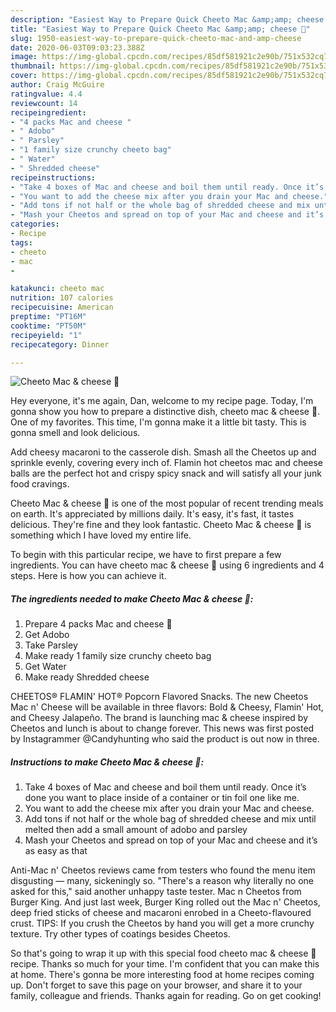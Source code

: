 ```yaml
---
description: "Easiest Way to Prepare Quick Cheeto Mac &amp;amp; cheese 🧀"
title: "Easiest Way to Prepare Quick Cheeto Mac &amp;amp; cheese 🧀"
slug: 1950-easiest-way-to-prepare-quick-cheeto-mac-and-amp-cheese
date: 2020-06-03T09:03:23.388Z
image: https://img-global.cpcdn.com/recipes/85df581921c2e90b/751x532cq70/cheeto-mac-cheese-🧀-recipe-main-photo.jpg
thumbnail: https://img-global.cpcdn.com/recipes/85df581921c2e90b/751x532cq70/cheeto-mac-cheese-🧀-recipe-main-photo.jpg
cover: https://img-global.cpcdn.com/recipes/85df581921c2e90b/751x532cq70/cheeto-mac-cheese-🧀-recipe-main-photo.jpg
author: Craig McGuire
ratingvalue: 4.4
reviewcount: 14
recipeingredient:
- "4 packs Mac and cheese "
- " Adobo"
- " Parsley"
- "1 family size crunchy cheeto bag"
- " Water"
- " Shredded cheese"
recipeinstructions:
- "Take 4 boxes of Mac and cheese and boil them until ready. Once it’s done you want to place inside of a container or tin foil one like me."
- "You want to add the cheese mix after you drain your Mac and cheese."
- "Add tons if not half or the whole bag of shredded cheese and mix until melted then add a small amount of adobo and parsley"
- "Mash your Cheetos and spread on top of your Mac and cheese and it’s as easy as that"
categories:
- Recipe
tags:
- cheeto
- mac
- 

katakunci: cheeto mac  
nutrition: 107 calories
recipecuisine: American
preptime: "PT16M"
cooktime: "PT50M"
recipeyield: "1"
recipecategory: Dinner

---
```



![Cheeto Mac &amp; cheese 🧀](https://img-global.cpcdn.com/recipes/85df581921c2e90b/751x532cq70/cheeto-mac-cheese-🧀-recipe-main-photo.jpg)

Hey everyone, it's me again, Dan, welcome to my recipe page. Today, I'm gonna show you how to prepare a distinctive dish, cheeto mac &amp; cheese 🧀. One of my favorites. This time, I'm gonna make it a little bit tasty. This is gonna smell and look delicious.

Add cheesy macaroni to the casserole dish. Smash all the Cheetos up and sprinkle evenly, covering every inch of. Flamin hot cheetos mac and cheese balls are the perfect hot and crispy spicy snack and will satisfy all your junk food cravings.

Cheeto Mac &amp; cheese 🧀 is one of the most popular of recent trending meals on earth. It's appreciated by millions daily. It's easy, it's fast, it tastes delicious. They're fine and they look fantastic. Cheeto Mac &amp; cheese 🧀 is something which I have loved my entire life.


To begin with this particular recipe, we have to first prepare a few ingredients. You can have cheeto mac &amp; cheese 🧀 using 6 ingredients and 4 steps. Here is how you can achieve it.

<!--inarticleads1-->

##### The ingredients needed to make Cheeto Mac &amp; cheese 🧀:

1. Prepare 4 packs Mac and cheese 🧀
1. Get  Adobo
1. Take  Parsley
1. Make ready 1 family size crunchy cheeto bag
1. Get  Water
1. Make ready  Shredded cheese


CHEETOS® FLAMIN&#39; HOT® Popcorn Flavored Snacks. The new Cheetos Mac n&#39; Cheese will be available in three flavors: Bold &amp; Cheesy, Flamin&#39; Hot, and Cheesy Jalapeño. The brand is launching mac &amp; cheese inspired by Cheetos and lunch is about to change forever. This news was first posted by Instagrammer @Candyhunting who said the product is out now in three. 

<!--inarticleads2-->

##### Instructions to make Cheeto Mac &amp; cheese 🧀:

1. Take 4 boxes of Mac and cheese and boil them until ready. Once it’s done you want to place inside of a container or tin foil one like me.
1. You want to add the cheese mix after you drain your Mac and cheese.
1. Add tons if not half or the whole bag of shredded cheese and mix until melted then add a small amount of adobo and parsley
1. Mash your Cheetos and spread on top of your Mac and cheese and it’s as easy as that


Anti-Mac n&#39; Cheetos reviews came from testers who found the menu item disgusting — many, sickeningly so. &#34;There&#39;s a reason why literally no one asked for this,&#34; said another unhappy taste tester. Mac n Cheetos from Burger King. And just last week, Burger King rolled out the Mac n&#39; Cheetos, deep fried sticks of cheese and macaroni enrobed in a Cheeto-flavoured crust. TIPS: If you crush the Cheetos by hand you will get a more crunchy texture. Try other types of coatings besides Cheetos. 

So that's going to wrap it up with this special food cheeto mac &amp; cheese 🧀 recipe. Thanks so much for your time. I'm confident that you can make this at home. There's gonna be more interesting food at home recipes coming up. Don't forget to save this page on your browser, and share it to your family, colleague and friends. Thanks again for reading. Go on get cooking!
